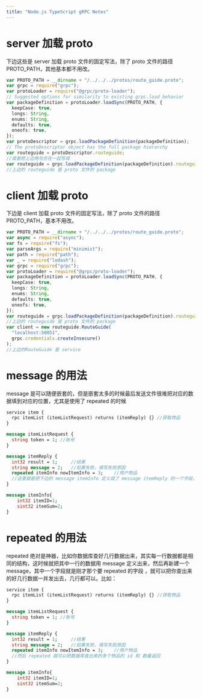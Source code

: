 ```yaml
---
title: "Node.js TypeScript gRPC Notes"
---
```



# server 加载 proto

下边这些是 server 加载 proto 文件的固定写法，除了 proto 文件的路径 PROTO_PATH，其他基本都不用改。

```typescript
var PROTO_PATH = __dirname + "/../../../protos/route_guide.proto";
var grpc = require("grpc");
var protoLoader = require("@grpc/proto-loader");
// Suggested options for similarity to existing grpc.load behavior
var packageDefinition = protoLoader.loadSync(PROTO_PATH, {
  keepCase: true,
  longs: String,
  enums: String,
  defaults: true,
  oneofs: true,
});
var protoDescriptor = grpc.loadPackageDefinition(packageDefinition);
// The protoDescriptor object has the full package hierarchy
var routeguide = protoDescriptor.routeguide;
//或者把上边两句合在一起写成
var routeguide = grpc.loadPackageDefinition(packageDefinition).routeguide;
//上边的 routeguide 是 proto 文件的 package
```

# client 加载 proto

下边是 client 加载 proto 文件的固定写法，除了 proto 文件的路径 PROTO_PATH，基本不用改。

```typescript
var PROTO_PATH = __dirname + "/../../../protos/route_guide.proto";
var async = require("async");
var fs = require("fs");
var parseArgs = require("minimist");
var path = require("path");
var _ = require("lodash");
var grpc = require("grpc");
var protoLoader = require("@grpc/proto-loader");
var packageDefinition = protoLoader.loadSync(PROTO_PATH, {
  keepCase: true,
  longs: String,
  enums: String,
  defaults: true,
  oneofs: true,
});
var routeguide = grpc.loadPackageDefinition(packageDefinition).routeguide;
//上边的 routeguide 是 proto 文件的 package
var client = new routeguide.RouteGuide(
  "localhost:50051",
  grpc.credentials.createInsecure()
);
//上边的RouteGuide 是 service
```

# message 的用法

message 是可以随便嵌套的，但是嵌套太多的时候最后发送文件很难把对应的数据填到对应的位置，尤其是使用了 repeated 的时候

```protobuf
service item {
  rpc itemList (itemListRequest) returns (itemReply) {}	//获取物品
}

message itemListRequest {
  string token = 1;	//账号
}

message itemReply {
  int32 result = 1;		//结果
  string message = 2;	//如果失败，填写失败原因
  repeated itemInfo nowItemInfo = 3;	//用户物品
  //这里就是把下边的 message itemInfo 定义成了 message itemReply 的一个字段，叫做 nowItemInfo
}

message itemInfo{
	int32 itemID=1;
	sint32 itemSum=2;
}
```

# repeated 的用法

repeated 绝对是神器，比如你数据库查好几行数据出来，其实每一行数据都是相同的结构，这时候就把其中一行的数据用 message 定义出来，然后再新建一个message，其中一个字段就是刚才那个要 repeated 的字段 ，就可以把你查出来的好几行数据一并发出去，几行都可以。比如：

```protobuf
service item {
  rpc itemList (itemListRequest) returns (itemReply) {}	//获取物品
}

message itemListRequest {
  string token = 1;	//账号
}

message itemReply {
  int32 result = 1;		//结果
  string message = 2;	//如果失败，填写失败原因
  repeated itemInfo nowItemInfo = 3;	//用户物品
  //然后 repeated 就可以把数据库查出来的多个物品的 id 和 数量返回
}

message itemInfo{
	int32 itemID=1;
	sint32 itemSum=2;
}
```
